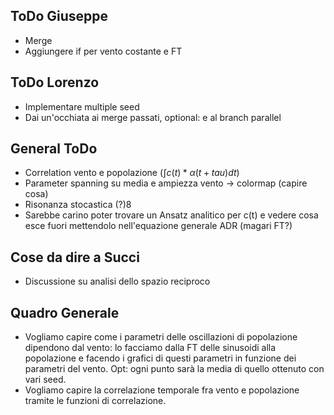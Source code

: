 ## ToDo Giuseppe

* Merge
* Aggiungere if per vento costante e FT


## ToDo Lorenzo

* Implementare multiple seed
* Dai un'occhiata ai merge passati, optional: e al branch parallel

## General ToDo

* Correlation vento e popolazione ($\int c(t)*\alpha(t+tau) dt$)
* Parameter spanning su media e ampiezza vento -> colormap (capire cosa)
* Risonanza stocastica (?)8
* Sarebbe carino poter trovare un Ansatz analitico per c(t) e vedere cosa esce fuori mettendolo nell'equazione generale ADR (magari FT?)

## Cose da dire a Succi 

* Discussione su analisi dello spazio reciproco

## Quadro Generale
* Vogliamo capire come i parametri delle oscillazioni di popolazione dipendono dal vento: lo facciamo dalla FT delle sinusoidi alla popolazione e facendo i grafici di questi parametri in funzione dei parametri del vento. Opt: ogni punto sarà la media di quello ottenuto con vari seed.
* Vogliamo capire la correlazione temporale fra vento e popolazione tramite le funzioni di correlazione.
